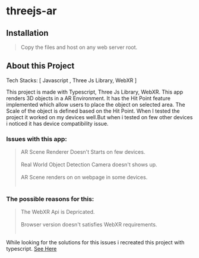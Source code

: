 # threejs-ar

## Installation
> Copy the files and host on any web server root.

## About this Project

Tech Stacks: [ Javascript , Three Js Library, WebXR ] <br>

This project is made with Typescript, Three Js Library, WebXR. This app renders 3D objects in a AR Environment.
It has the Hit Point feature implemented which allow users to place the object on selected area. The Scale of the object is defined based on the Hit Point.
When I tested the project it worked on my devices well.But when i tested on few other devices i noticed it has device compatibility issue. <br>

### Issues with this app:
> AR Scene Renderer Doesn't Starts on few devices. <br><br>
> Real World Object Detection Camera doesn't shows up. <br><br>
> AR Scene renders on on webpage in some devices.<br><br>

### The possible reasons for this:
> The WebXR Api is Depricated. <br><br>
> Browser version doesn't satisfies WebXR requirements. <br><br>

While looking for the solutions for this issues i recreated this project with typescript. <a href="https://github.com/heysaadad/threejs-ts">See Here</a>


